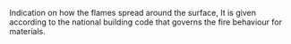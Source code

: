 Indication on how the flames spread around the surface, It is given according to the national building code that governs the fire behaviour for materials.
